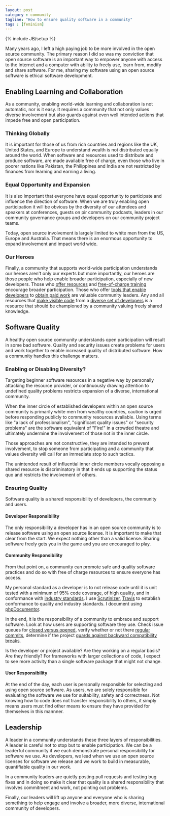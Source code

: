 ```yaml
---
layout: post
category : community
tagline: "How to ensure quality software in a community"
tags : [feminism]
---
```

{% include JB/setup %}

Many years ago, I left a high paying job to be more involved in the open source community.
The primary reason I did so was my conviction that open source software is an important way to empower anyone with access to the Internet and a computer with ability to freely use, learn from, modify and share software.
For me, sharing my software using an open source software is ethical software development.

## Enabling Learning and Collaboration

As a community, enabling world-wide learning and collaboration is not automatic, nor is it easy.
It requires a community that not only values diverse involvement but also guards against even well intended actions that impede free and open participation.

### Thinking Globally

It is important for those of us from rich countries and regions like the UK, United States, and Europe to understand wealth is not distributed equally around the world.
When software and resources used to distribute and produce software, are made available free of charge, even those who live in poorer nations
like Pakistan, the Philippines and India are not restricted by finances from learning and earning a living.

### Equal Opportunity and Expansion

It is also important that everyone have equal opportunity to participate and influence the direction of software.
When we are truly enabling open participation it will be obvious by the diversity of our attendees and speakers
at conferences, guests on pir community podcasts, leaders in our community governance groups and developers on our community project teams.

Today, open source involvement is largely limited to white men from the US, Europe and Australia.
That means there is an enormous opportunity to expand involvement and impact world wide.

### Our Heroes

Finally, a community that supports world-wide participation understands our heroes aren't only our experts
but more importantly, our heroes are those people who help enable broader participation, especially of new developers.
Those who [offer resources](https://github.com/) and [free-of-charge training](http://www.php-intro.com/) encourage broader participation.
Those who offer [tools that enable developers](http://www.phpclasses.org/professionals/) to [obtain paid work](https://larajobs.com/) are valuable community leaders.
Any and all resources that [make visible code](https://packagist.org/) from a [diverse set of developers](http://www.phpclasses.org/) is a resource
that should be championed by a community valuing freely shared knowledge.

## Software Quality

A healthy open source community understands open participation will result in some bad software.
Quality and security issues create problems for users and work together to enable increased quality of distributed software.
How a community handles this challenge matters.

### Enabling or Disabling Diversity?

Targeting beginner software resources in a negative way
by personally attacking the resource provider, or continuously drawing attention to undefined quality problems
restricts expansion of a diverse, international community.

When the inner circle of established developers within an open source community is primarily white men from wealthy countries,
caution is urged before responding publicly to community resources available. Using terms like "a lack of professionalism",
"significant quality issues" or "security problems" are the software equivalent of "Fire!" in a crowded theatre and
 ultimately undermine the involvement of those not in the inner circle.

Those approaches are not constructive, they are intended to prevent involvement, to stop someone from participating and
a community that values diversity will call for an immediate stop to such tactics.

The unintended result of influential inner circle members vocally opposing a shared resource is discriminatory
 in that it ends up supporting the status quo and restricts the involvement of others.

### Ensuring Quality

Software quality is a shared responsibility of developers, the community and users.

#### Developer Responsibility

The only responsibility a developer has in an open source community is to release software using an open source license.
It is important to make that clear from the start. We expect nothing other than a valid license.
Sharing software freely gets you in the game and you are encouraged to play.

#### Community Responsibility

From that point on, a community can promote safe and quality software practices and do so with free of charge
resources to ensure everyone has access.

My personal standard as a developer is to not release code until it is unit tested with a minimum of 95% code coverage,
of high quality, and in conformance with [industry standards](https://github.com/php-fig/fig-standards).
I use [Scrutinizer](https://scrutinizer-ci.com/g/Molajo/Molajito/), [Travis](https://travis-ci.org/Molajo/Molajito)
to establish conformance to quality and industry standards. I document using [phpDocumentor](http://www.phpdoc.org/).

In the end, it is the responsibility of a community to embrace and support software.
Look at how users are supporting software they use.
Check issue queues for [closed versus opened](https://github.com/laravel/laravel/pulls),
verify whether or not there [regular commits](https://github.com/symfony/symfony/commits/master),
determine if the project [guards against backward compatibility breaks](https://github.com/zendframework/zf2/issues/6507).

Is the developer or project available?
Are they working on a regular basis?
Are they friendly?
For frameworks with larger collections of code, I expect to see more activity than a single software package that might not change.

#### User Responsibility

At the end of the day, each user is personally responsible for selecting and using open source software.
As users, we are solely responsible for evaluating the software we use for suitability, safety and correctness.
Not knowing how to code does not transfer responsibility to others, it simply means users must find other means to ensure they have provided for themselves in this mannner.

## Leadership

A leader in a community understands these three layers of responsibilities.
A leader is careful not to stop but to enable participation.
We can be a leaderful community if we each demonstrate personal responsibility for software we use.
As developers, we lead when we use an open source licenses for software we release and we work to build in measurable, quantifiable quality
in our work.

In a community leaders are quietly posting pull requests and testing bug fixes and in doing so make it clear that quality is a shared responsibility that involves commitment and work, not pointing out problems.

Finally, our leaders will lift up anyone and everyone who is sharing something to help engage and involve a broader, more diverse, international community of developers.
